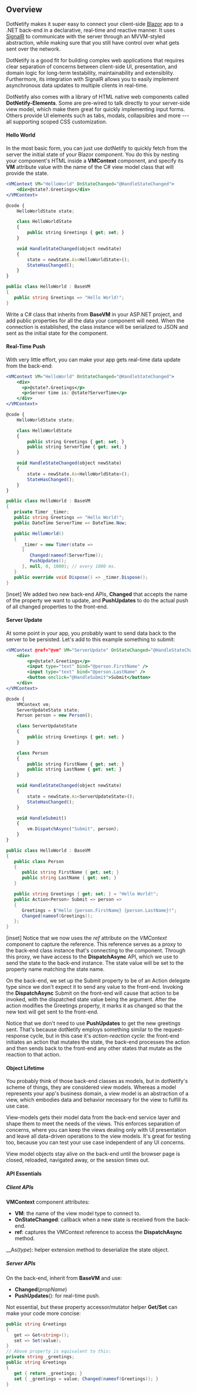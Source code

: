 ## Overview

DotNetify makes it super easy to connect your client-side [Blazor](https://dotnet.microsoft.com/apps/aspnet/web-apps/client) app to a .NET back-end in a declarative, real-time and reactive manner.  It uses [SignalR](https://docs.microsoft.com/en-us/aspnet/core/signalr/?view=aspnetcore-2.1) to communicate with the server through an MVVM-styled abstraction, while making sure that you still have control over what gets sent over the network.

DotNetify is a good fit for building complex web applications that requires clear separation of concerns between client-side UI, presentation, and domain logic for long-term testability, maintainability and extensiblity.  Furthermore, its integration with SignalR allows you to easily implement asynchronous data updates to multiple clients in real-time.

DotNetify also comes with a library of HTML native web components called __DotNetify-Elements__.  Some are pre-wired to talk directly to your server-side view model, which make them great for quickly implementing input forms.  Others provide UI elements such as tabs, modals, collapsibles and more --- all supporting scoped CSS customization.

#### Hello World

In the most basic form, you can just use dotNetify to quickly fetch from the server the initial state of your Blazor component. You do this by nesting your component's HTML inside a __VMContext__ component, and specify its __VM__ attribute value with the name of the C# view model class that will provide the state.

```jsx
<VMContext VM="HelloWorld" OnStateChanged="@HandleStateChanged">
    <div>@state?.Greetings</div>
</VMContext>

@code {
    HelloWorldState state;

    class HelloWorldState
    {
        public string Greetings { get; set; }
    }

    void HandleStateChanged(object newState)
    {
        state = newState.As<HelloWorldState>();
        StateHasChanged();
    }
}
```
```csharp
public class HelloWorld : BaseVM
{
   public string Greetings => "Hello World!";
}
```

Write a C# class that inherits from __BaseVM__ in your ASP.NET project, and add public properties for all the data your component will need. When the connection is established, the class instance will be serialized to JSON and sent as the initial state for the component.

#### Real-Time Push

With very little effort, you can make your app gets real-time data update from the back-end:

```jsx
<VMContext VM="HelloWorld" OnStateChanged="@HandleStateChanged">
    <div>
      <p>@state?.Greetings</p>
      <p>Server time is: @state?ServerTime</p>
    </div>    
</VMContext>

@code {
    HelloWorldState state;

    class HelloWorldState
    {
        public string Greetings { get; set; }
        public string ServerTime { get; set; }
    }

    void HandleStateChanged(object newState)
    {
        state = newState.As<HelloWorldState>();
        StateHasChanged();
    }
}
```
```csharp
public class HelloWorld : BaseVM
{
   private Timer _timer;
   public string Greetings => "Hello World!";
   public DateTime ServerTime => DateTime.Now;

   public HelloWorld()
   {
      _timer = new Timer(state =>
      {
         Changed(nameof(ServerTime));
         PushUpdates();
      }, null, 0, 1000); // every 1000 ms.
   }
   public override void Dispose() => _timer.Dispose();
} 
```
[inset]
We added two new back-end APIs, __Changed__ that accepts the name of the property we want to update, and __PushUpdates__ to do the actual push of all changed properties to the front-end.

#### Server Update

At some point in your app, you probably want to send data back to the server to be persisted. Let's add to this example something to submit:

```jsx
<VMContext @ref="@vm" VM="ServerUpdate" OnStateChanged="@HandleStateChanged">
    <div>
        <p>@state?.Greetings</p>
        <input type="text" bind="@person.FirstName" />
        <input type="text" bind="@person.LastName" />
        <button onclick="@HandleSubmit">Submit</button>
    </div>
</VMContext>

@code {
    VMContext vm;
    ServerUpdateState state;
    Person person = new Person();

    class ServerUpdateState
    {
        public string Greetings { get; set; }
    }

    class Person
    {
        public string FirstName { get; set; }
        public string LastName { get; set; }
    }

    void HandleStateChanged(object newState)
    {
        state = newState.As<ServerUpdateState>();
        StateHasChanged();
    }

    void HandleSubmit()
    {
        vm.DispatchAsync("Submit", person);
    }
}
```
```csharp
public class HelloWorld : BaseVM
{
   public class Person
   {
      public string FirstName { get; set; }
      public string LastName { get; set; }
   }

   public string Greetings { get; set; } = "Hello World!";
   public Action<Person> Submit => person =>
   {
      Greetings = $"Hello {person.FirstName} {person.LastName}!";
      Changed(nameof(Greetings));
   };
}
```
[inset]
Notice that we now uses the _ref_ attribute on the _VMContext_ component to capture the reference.  This reference serves as a proxy to the back-end class instance that's connecting to the component. Through this proxy, we have access to the __DispatchAsync__ API, which we use to send the state to the back-end instance. The state value will be set to the property name matching the state name.

On the back-end, we set up the Submit property to be of an Action delegate type since we don't expect it to send any value to the front-end. Invoking the __DispatchAsync__ Submit on the front-end will cause that action to be invoked, with the dispatched state value being the argument. After the action modifies the Greetings property, it marks it as changed so that the new text will get sent to the front-end.

Notice that we don't need to use __PushUpdates__ to get the new greetings sent. That's because dotNetify employs something similar to the request-response cycle, but in this case it's _action-reaction cycle_: the front-end initiates an action that mutates the state, the back-end processes the action and then sends back to the front-end any other states that mutate as the reaction to that action.


#### Object Lifetime

You probably think of those back-end classes as models, but in dotNetify's scheme of things, they are considered view models. Whereas a model represents your app's business domain, a view model is an abstraction of a view, which embodies data and behavior necessary for the view to fulfill its use case.

View-models gets their model data from the back-end service layer and shape them to meet the needs of the views. This enforces separation of concerns, where you can keep the views dealing only with UI presentation and leave all data-driven operations to the view models. It's great for testing too, because you can test your use case independent of any UI concerns.

View model objects stay alive on the back-end until the browser page is closed, reloaded, navigated away, or the session times out.


#### API Essentials

##### Client APIs

__VMContext__ component attributes:
- __VM__:  the name of the view model type to connect to.
- __OnStateChanged__: callback when a new state is received from the back-end.
- __ref__: captures the VMContext reference to access the __DispatchAsync__ method.

__As(_type_): helper extension method to deserialize the state object.

##### Server APIs
On the back-end, inherit from __BaseVM__ and use:
- __Changed__(_propName_)
- __PushUpdates__(): for real-time push.

Not essential, but these property accessor/mutator helper __Get/Set__ can make your code more concise:

```csharp
public string Greetings
{
   get => Get<string>();
   set => Set(value);
}
// Above property is equivalent to this:
private string _greetings;
public string Greetings
{
   get { return _greetings; }
   set { _greetings = value; Changed(nameof(Greetings)); }
}
```
